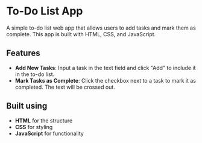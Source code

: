 # To-Do List App

A simple to-do list web app that allows users to add tasks and mark them as complete. This app is built with HTML, CSS, and JavaScript.

## Features

- **Add New Tasks**: Input a task in the text field and click "Add" to include it in the to-do list.
- **Mark Tasks as Complete**: Click the checkbox next to a task to mark it as completed. The text will be crossed out.

## Built using

- **HTML** for the structure
- **CSS** for styling
- **JavaScript** for functionality
